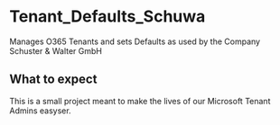 # Tenant_Defaults_Schuwa

Manages O365 Tenants and sets Defaults as used by the Company Schuster & Walter GmbH

## What to expect

This is a small project meant to make the lives of our Microsoft Tenant Admins easyser.

